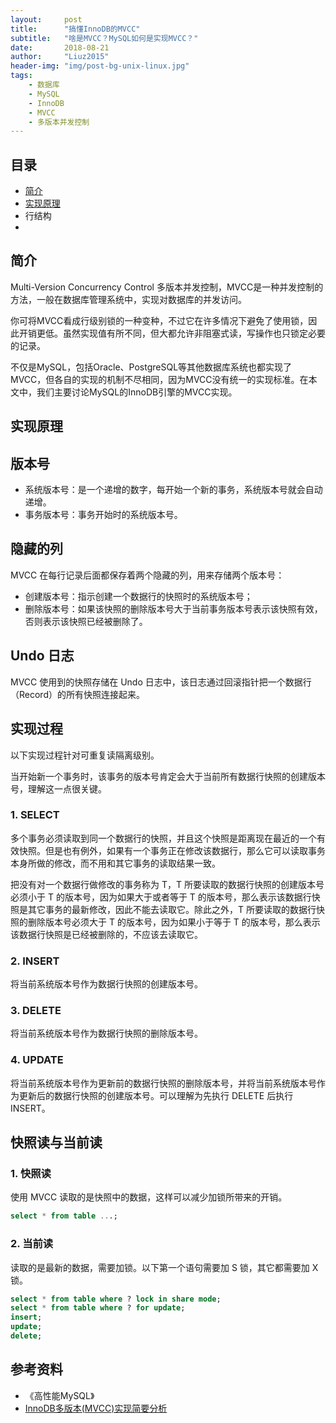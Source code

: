 ```yaml
---
layout:     post
title:      "搞懂InnoDB的MVCC"
subtitle:   "啥是MVCC？MySQL如何是实现MVCC？"
date:       2018-08-21
author:     "Liuz2015"
header-img: "img/post-bg-unix-linux.jpg"
tags:
    - 数据库
    - MySQL
    - InnoDB
    - MVCC
    - 多版本并发控制
---
```


## 目录
- [简介](#简介)
- [实现原理](#实现原理)
- 行结构
- 

## 简介

Multi-Version Concurrency Control 多版本并发控制，MVCC是一种并发控制的方法，一般在数据库管理系统中，实现对数据库的并发访问。

你可将MVCC看成行级别锁的一种变种，不过它在许多情况下避免了使用锁，因此开销更低。虽然实现值有所不同，但大都允许非阻塞式读，写操作也只锁定必要的记录。

不仅是MySQL，包括Oracle、PostgreSQL等其他数据库系统也都实现了MVCC，但各自的实现的机制不尽相同，因为MVCC没有统一的实现标准。在本文中，我们主要讨论MySQL的InnoDB引擎的MVCC实现。

## 实现原理

## 版本号

- 系统版本号：是一个递增的数字，每开始一个新的事务，系统版本号就会自动递增。
- 事务版本号：事务开始时的系统版本号。

## 隐藏的列

MVCC 在每行记录后面都保存着两个隐藏的列，用来存储两个版本号：

- 创建版本号：指示创建一个数据行的快照时的系统版本号；
- 删除版本号：如果该快照的删除版本号大于当前事务版本号表示该快照有效，否则表示该快照已经被删除了。

## Undo 日志

MVCC 使用到的快照存储在 Undo 日志中，该日志通过回滚指针把一个数据行（Record）的所有快照连接起来。

## 实现过程

以下实现过程针对可重复读隔离级别。

当开始新一个事务时，该事务的版本号肯定会大于当前所有数据行快照的创建版本号，理解这一点很关键。

### 1. SELECT

多个事务必须读取到同一个数据行的快照，并且这个快照是距离现在最近的一个有效快照。但是也有例外，如果有一个事务正在修改该数据行，那么它可以读取事务本身所做的修改，而不用和其它事务的读取结果一致。

把没有对一个数据行做修改的事务称为 T，T 所要读取的数据行快照的创建版本号必须小于 T 的版本号，因为如果大于或者等于 T 的版本号，那么表示该数据行快照是其它事务的最新修改，因此不能去读取它。除此之外，T 所要读取的数据行快照的删除版本号必须大于 T 的版本号，因为如果小于等于 T 的版本号，那么表示该数据行快照是已经被删除的，不应该去读取它。

### 2. INSERT

将当前系统版本号作为数据行快照的创建版本号。

### 3. DELETE

将当前系统版本号作为数据行快照的删除版本号。

### 4. UPDATE

将当前系统版本号作为更新前的数据行快照的删除版本号，并将当前系统版本号作为更新后的数据行快照的创建版本号。可以理解为先执行 DELETE 后执行 INSERT。

## 快照读与当前读

### 1. 快照读

使用 MVCC 读取的是快照中的数据，这样可以减少加锁所带来的开销。

```sql
select * from table ...;
```

### 2. 当前读

读取的是最新的数据，需要加锁。以下第一个语句需要加 S 锁，其它都需要加 X 锁。

```sql
select * from table where ? lock in share mode;
select * from table where ? for update;
insert;
update;
delete;
```

## 参考资料
- 《高性能MySQL》
- [InnoDB多版本(MVCC)实现简要分析](http://hedengcheng.com/?p=148)


